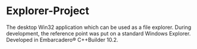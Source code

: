 # Explorer-Project
The desktop Win32 application which can be used as a file explorer. During development, the reference point was put on a standard Windows Explorer.
Developed in Embarcadero® C++Builder 10.2.
